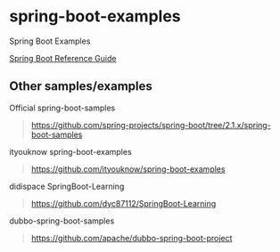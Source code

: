 # spring-boot-examples
Spring Boot Examples

[Spring Boot Reference Guide](https://docs.spring.io/spring-boot/docs/2.1.x/reference/htmlsingle/)

## Other samples/examples

Official spring-boot-samples
> https://github.com/spring-projects/spring-boot/tree/2.1.x/spring-boot-samples

ityouknow spring-boot-examples
> https://github.com/ityouknow/spring-boot-examples

didispace SpringBoot-Learning
> https://github.com/dyc87112/SpringBoot-Learning

dubbo-spring-boot-samples
> https://github.com/apache/dubbo-spring-boot-project
